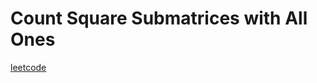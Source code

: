 Count Square Submatrices with All Ones
======================================
[leetcode](https://leetcode.com/problems/count-square-submatrices-with-all-ones)
